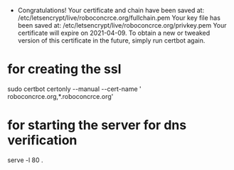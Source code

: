  - Congratulations! Your certificate and chain have been saved at:
   /etc/letsencrypt/live/roboconcrce.org/fullchain.pem
   Your key file has been saved at:
   /etc/letsencrypt/live/roboconcrce.org/privkey.pem
   Your certificate will expire on 2021-04-09. To obtain a new or
   tweaked version of this certificate in the future, simply run
   certbot again.

# for creating the ssl
sudo certbot certonly --manual --cert-name ' roboconcrce.org,*.roboconcrce.org'

# for starting the server for dns verification
serve -l 80 .
